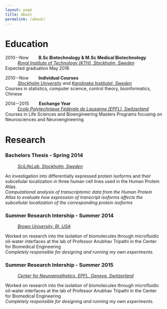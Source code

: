 ```yaml
---
layout: page
title: About
permalink: /about/
---
```


# Education


2010--Now &nbsp;&nbsp;&nbsp;&nbsp;&nbsp;&nbsp; **B.Sc Biotechnology & M.Sc Medical Biotechnology**  
&nbsp;&nbsp;&nbsp;&nbsp;&nbsp;&nbsp;&nbsp;&nbsp;&nbsp; [*Royal Institute of Technology (KTH), Stockholm, Sweden*](https://www.kth.se)  
Expected graduation May 2016


2010--Now &nbsp;&nbsp;&nbsp;&nbsp;&nbsp;&nbsp;  **Individual Courses**  
 &nbsp;&nbsp;&nbsp;&nbsp;&nbsp;&nbsp;&nbsp;&nbsp;&nbsp;   *[Stockholm University](https://www.su.se) and [Karolinska Institutet, Sweden](https://www.ki.se)*  
Courses in statistics, computer science, control theory, bioinformatics, Chinese


2014--2015 &nbsp;&nbsp;&nbsp;&nbsp;&nbsp;&nbsp; **Exchange Year**  
&nbsp;&nbsp;&nbsp;&nbsp;&nbsp;&nbsp;&nbsp;&nbsp;&nbsp;  *[Ecole Polytechnique Fédérale de Lausanne (EPFL), Switzerland](https://www.epfl.ch)*  
Courses in Life Sciences and Bioengineering Masters Programs focusing on Neurosciences and Neuroengineering


# Research

### Bachelors Thesis - Spring 2014  
&nbsp;&nbsp;&nbsp;&nbsp;&nbsp;&nbsp;&nbsp;&nbsp;&nbsp; [*SciLifeLab, Stockholm, Sweden*](https://www.scilifelab.se)

An investigation into differentially expressed protein isoforms and their subcellular localization in three human cell lines used in the Human Protein Atlas.  
*Computational analysis of transcriptomic data from the Human Protein Atlas to evaluate how expression of transcript isoforms affects the subcellular localization of the corresponding protein isoforms*




### Summer Research Intership - Summer 2014  
 &nbsp;&nbsp;&nbsp;&nbsp;&nbsp;&nbsp;&nbsp;&nbsp;&nbsp; [*Brown University, RI, USA*](https://www.brown.edu/Departments/Engineering/Labs/Tripathi/index.html)

Worked on research into the isolation of biomolecules through microfluidic oil-water interfaces at the lab of Professor Anubhav Tripathi in the Center for Biomedical Engineering  
*Completely responsible for designing and running my own experiments.*

### Summer Research Intership - Summer 2015
 &nbsp;&nbsp;&nbsp;&nbsp;&nbsp;&nbsp;&nbsp;&nbsp;&nbsp; *[Center for Neuroprosthetics, EPFL, Geneva, Switzerland](http://cnbi.epfl.ch/page-34059.html)*

Worked on research into the isolation of biomolecules through microfluidic oil-water interfaces at the lab of Professor Anubhav Tripathi in the Center for Biomedical Engineering  
*Completely responsible for designing and running my own experiments.*
